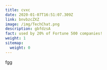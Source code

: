 ```yaml
---
title: cvxc
date: 2020-01-07T16:51:07.309Z
link: bnvbzcZXZ
image: /img/TechChat.png
description: gbfdzsA
fact: used by 20% of Fortune 500 companies!
weight: 1
sitemap:
  weight: 0
---
```

fgg
